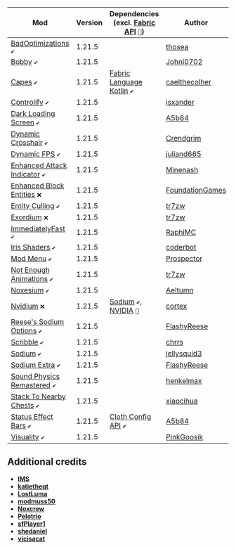 | Mod | Version | Dependencies (excl. [Fabric API][url-fabric-api] `🔗`) | Author | CDN |
|-----|---------|--------------------------------------------------------|--------|-----|
| [BadOptimizations][url-bad-optimizations] `✔️` | 1.21.5 | | [thosea][url-thosea] | __Modrinth__ |
| [Bobby][url-bobby] `✔️` | 1.21.5 | | [Johni0702][url-johni0702] | __Modrinth__ |
| [Capes][url-capes] `✔️` | 1.21.5 | [Fabric Language Kotlin][url-fabric-language-kotlin] `✔️` | [caelthecolher][url-caelthecolher] | __Modrinth__ |
| [Controlify][url-controlify] `✔️` | 1.21.5 | | [isxander][url-isxander] | __Modrinth__ |
| [Dark Loading Screen][url-dark-loading-screen] `✔️` | 1.21.5 | | [A5b84][url-a5b84] | __Modrinth__ |
| [Dynamic Crosshair][url-dynamic-crosshair] `✔️` | 1.21.5 | | [Crendgrim][url-crendgrim] | __Modrinth__ |
| [Dynamic FPS][url-dynamic-fps] `✔️` | 1.21.5 | | [juliand665][url-juliand665] | __Modrinth__ |
| [Enhanced Attack Indicator][url-enhanced-attack-indicator] `✔️` | 1.21.5 | | [Minenash][url-minenash] | __Modrinth__ |
| [Enhanced Block Entities][url-enhanced-block-entities] `❌` | 1.21.5 | | [FoundationGames][url-foundationgames] | __Modrinth__ |
| [Entity Culling][url-entity-culling] `✔️` | 1.21.5 | | [tr7zw][url-tr7zw] | __Modrinth__ |
| [Exordium][url-exordium] `❌` | 1.21.5 | | [tr7zw][url-tr7zw] | __Modrinth__ |
| [ImmediatelyFast][url-immediately-fast] `✔️` | 1.21.5 | | [RaphiMC][url-raphimc] | __Modrinth__ |
| [Iris Shaders][url-iris-shaders] `✔️` | 1.21.5 | | [coderbot][url-coderbot] | __Modrinth__ |
| [Mod Menu][url-mod-menu] `✔️` | 1.21.5 | | [Prospector][url-prospector] | __Modrinth__ |
| [Not Enough Animations][url-not-enough-animations] `✔️` | 1.21.5 | | [tr7zw][url-tr7zw] | __Modrinth__ |
| [Noxesium][url-noxesium] `✔️` | 1.21.5 | | [Aeltumn][url-aeltumn] | __Modrinth__ |
| [Nvidium][url-nvidium] `❌` | 1.21.5 | [Sodium][url-sodium] `✔️`, [NVIDIA][url-nvidia] `👀` | [cortex][url-cortex]| __Modrinth__ |
| [Reese's Sodium Options][url-reeses-sodium-options] `✔️` | 1.21.5 | | [FlashyReese][url-flashy-reese] | __Modrinth__ |
| [Scribble][url-scribble] `✔️` | 1.21.5 | | [chrrs][url-chrrs] | __Modrinth__ |
| [Sodium][url-sodium] `✔️` | 1.21.5 | | [jellysquid3][url-jellysquid3] | __Modrinth__ |
| [Sodium Extra][url-sodium-extra] `✔️` | 1.21.5 | | [FlashyReese][url-flashy-reese] | __Modrinth__ |
| [Sound Physics Remastered][url-sound-physics-remastered] `✔️` | 1.21.5 | | [henkelmax][url-henkelmax] | __Modrinth__ |
| [Stack To Nearby Chests][url-stack-to-nearby-chests] `✔️` | 1.21.5 | | [xiaocihua][url-xiaocihua] | __Modrinth__ |
| [Status Effect Bars][url-status-effect-bars] `✔️` | 1.21.5 | [Cloth Config API][url-cloth-config-api] `✔️` | [A5b84][url-a5b84] | __Modrinth__ |
| [Visuality][url-visuality] `✔️` | 1.21.5 | | [PinkGoosik][url-pinkgoosik] | __Modrinth__ |

## Additional credits
- [__IMS__][url-ims]
- [__katietheqt__][url-katietheqt]
- [__LostLuma__][url-lostluma]
- [__modmuss50__][url-modmuss50]
- [__Noxcrew__][url-noxcrew]
- [__Pelotrio__][url-pelotrio]
- [__sfPlayer1__][url-sfplayer1]
- [__shedaniel__][url-shedaniel]
- [__vicisacat__][url-vicisacat]

<!-- loaders -->
[url-fabric]: <https://maven.fabricmc.net/net/fabricmc/fabric-installer/1.0.1/fabric-installer-1.0.1.jar>
<!-- authors -->
[url-a5b84]: <https://modrinth.com/user/A5b84>
[url-aeltumn]: <https://modrinth.com/user/Aeltumn>
[url-caelthecolher]: <https://modrinth.com/user/caelthecolher>
[url-chrrs]: <https://modrinth.com/user/chrrs>
[url-coderbot]: <https://modrinth.com/user/coderbot>
[url-cortex]: <https://modrinth.com/user/cortex>
[url-crendgrim]: <https://modrinth.com/user/Crendgrim>
[url-flashy-reese]: <https://modrinth.com/user/FlashyReese>
[url-foundationgames]: <https://modrinth.com/user/FoundationGames>
[url-henkelmax]: <https://modrinth.com/user/henkelmax>
[url-ims]: <https://modrinth.com/user/IMS>
[url-isxander]: <https://modrinth.com/user/isxander>
[url-jellysquid3]: <https://modrinth.com/user/jellysquid3>
[url-johni0702]: <https://modrinth.com/user/Johni0702>
[url-juliand665]: <https://modrinth.com/user/juliand665>
[url-katietheqt]: <https://modrinth.com/user/katietheqt>
[url-lostluma]: <https://modrinth.com/user/LostLuma>
[url-minenash]: <https://modrinth.com/user/Minenash>
[url-modmuss50]: <https://modrinth.com/user/modmuss50>
[url-notryken]: <https://modrinth.com/user/NotRyken>
[url-noxcrew]: <https://modrinth.com/user/Noxcrew>
[url-pelotrio]: <https://modrinth.com/user/Pelotrio>
[url-pinkgoosik]: <https://modrinth.com/user/PinkGoosik>
[url-prospector]: <https://modrinth.com/user/Prospector>
[url-raphimc]: <https://modrinth.com/user/RaphiMC>
[url-sfplayer1]: <https://modrinth.com/user/sfPlayer1>
[url-shedaniel]: <https://modrinth.com/user/shedaniel>
[url-thosea]: <https://modrinth.com/user/thosea>
[url-tr7zw]: <https://modrinth.com/user/tr7zw>
[url-vicisacat]: <https://modrinth.com/user/vicisacat>
[url-xiaocihua]: <https://modrinth.com/user/xiaocihua>
<!-- mods -->
[url-bad-optimizations]: <https://cdn.modrinth.com/data/g96Z4WVZ/versions/EPTfY6pQ/BadOptimizations-2.2.1-1.21.2-21.4.jar>
[url-bobby]: <https://cdn.modrinth.com/data/M08ruV16/versions/FdlWKxsL/bobby-5.2.7%2Bmc1.21.5.jar>
[url-capes]: <https://cdn.modrinth.com/data/89Wsn8GD/versions/htKsCP2s/capes-1.5.5%2B1.21.5-fabric.jar>
[url-cloth-config-api]: <https://cdn.modrinth.com/data/9s6osm5g/versions/qA00xo1O/cloth-config-18.0.145-fabric.jar>
[url-controlify]: <https://cdn.modrinth.com/data/DOUdJVEm/versions/oT1Pf7JM/controlify-2.1.1%2B1.21.5-fabric.jar>
[url-dark-loading-screen]: <https://cdn.modrinth.com/data/h3XWIuzM/versions/RpbWPV5P/dark-loading-screen-1.6.16.jar>
[url-dynamic-crosshair]: <https://cdn.modrinth.com/data/ZcR9weSm/versions/VsVDZkpZ/dynamiccrosshair-9.4%2B1.21.5-fabric.jar>
[url-dynamic-fps]: <https://cdn.modrinth.com/data/LQ3K71Q1/versions/KyR4NPOX/dynamic-fps-3.9.2%2Bminecraft-1.21.5-fabric.jar>
[url-enhanced-attack-indicator]: <https://cdn.modrinth.com/data/eTy17BBS/versions/F0AKuwot/enhanced_attack_indicator-1.1.0%2B1.21.2.jar>
[url-enhanced-block-entities]: <https://cdn.modrinth.com/data/OVuFYfre/versions/YokFoILZ/enhancedblockentities-0.11.3%2B1.21.4.jar>
[url-entity-culling]: <https://cdn.modrinth.com/data/NNAgCjsB/versions/29GV7fju/entityculling-fabric-1.7.4-mc1.21.5.jar>
[url-exordium]: <https://cdn.modrinth.com/data/DynYZEae/versions/map5Ojxn/exordium-fabric-1.4.1-mc1.21.4.jar>
[url-fabric-api]: <https://cdn.modrinth.com/data/P7dR8mSH/versions/FZ4q3wQK/fabric-api-0.119.9%2B1.21.5.jar>
[url-fabric-language-kotlin]: <https://cdn.modrinth.com/data/Ha28R6CL/versions/E4WyjCxJ/fabric-language-kotlin-1.13.2%2Bkotlin.2.1.20.jar>
[url-immediately-fast]: <https://cdn.modrinth.com/data/5ZwdcRci/versions/DjnwJdjY/ImmediatelyFast-Fabric-1.9.3%2B1.21.5.jar>
[url-iris-shaders]: <https://cdn.modrinth.com/data/YL57xq9U/versions/U6evbjd0/iris-fabric-1.8.11%2Bmc1.21.5.jar>
[url-mod-menu]: <https://cdn.modrinth.com/data/mOgUt4GM/versions/T7GjZmwP/modmenu-14.0.0-rc.2.jar>
[url-not-enough-animations]: <https://cdn.modrinth.com/data/MPCX6s5C/versions/prj4BdjU/notenoughanimations-fabric-1.9.3-mc1.21.5.jar>
[url-noxesium]: <https://cdn.modrinth.com/data/Kw7Sm3Xf/versions/HAdav6eX/noxesium-fabric-2.7.2.jar>
[url-nvidia]: <https://www.nvidia.com/en-us/software/nvidia-app/>
[url-nvidium]: <https://cdn.modrinth.com/data/SfMw2IZN/versions/3L83QwKZ/nvidium-0.3.1.jar>
[url-reeses-sodium-options]: <https://cdn.modrinth.com/data/Bh37bMuy/versions/KoUrx3jJ/reeses-sodium-options-fabric-1.8.3%2Bmc1.21.4.jar>
[url-scribble]: <https://cdn.modrinth.com/data/yXAvIk0x/versions/N99ennkW/Scribble-1.5.2%2Bmc1.21.5-fabric.jar>
[url-sodium]: <https://cdn.modrinth.com/data/AANobbMI/versions/DA250htH/sodium-fabric-0.6.13%2Bmc1.21.5.jar>
[url-sodium-extra]: <https://cdn.modrinth.com/data/PtjYWJkn/versions/E5w6eZNE/sodium-extra-fabric-0.6.3%2Bmc1.21.5.jar>
[url-sound-physics-remastered]: <https://cdn.modrinth.com/data/qyVF9oeo/versions/twAAiZM2/sound-physics-remastered-fabric-1.21.5-1.4.12.jar>
[url-stack-to-nearby-chests]: <https://cdn.modrinth.com/data/HtGckJVc/versions/VfGxJEGR/stack-to-nearby-chests-mc1.21.5-0.5.12.jar>
[url-status-effect-bars]: <https://cdn.modrinth.com/data/x02cBj9Y/versions/z9zySjgX/status-effect-bars-1.0.8.jar>
[url-visuality]: <https://cdn.modrinth.com/data/rI0hvYcd/versions/W7vlELm0/visuality-0.7.10%2B1.21.5.jar>
